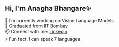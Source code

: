 ## Hi, I'm Anagha Bhangare✨
🔭 I’m currently working on Vision Language Models<br/>
🧠 Graduated from IIT Bombay<br/>
📫 Connect with me: [Linkedin](https://www.linkedin.com/in/anagha-bhangare/) <br/>
⚡ Fun fact: I can speak 7 languages<br/> 

<!--
**anagha-cmd/anagha-cmd** is a ✨ _special_ ✨ repository because its `README.md` (this file) appears on your GitHub profile.

Here are some ideas to get you started:

- 🔭 I’m currently working on ...
- 🌱 I’m currently learning ...
- 👯 I’m looking to collaborate on ...
- 🤔 I’m looking for help with ...
- 💬 Ask me about ...
- 📫 How to reach me: ...
- 😄 Pronouns: ...
- ⚡ Fun fact: ...
-->
